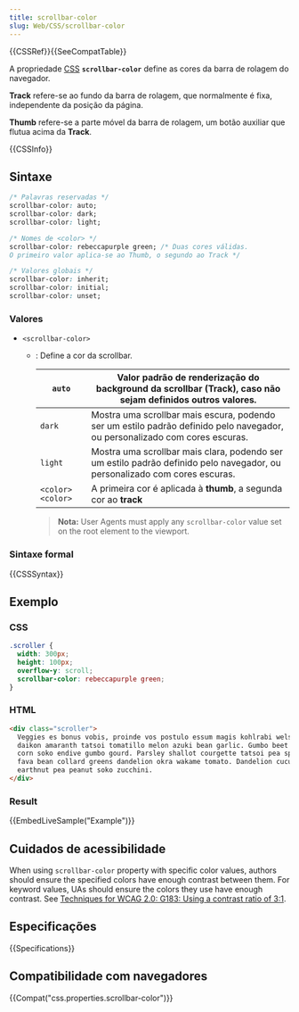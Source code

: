 ```yaml
---
title: scrollbar-color
slug: Web/CSS/scrollbar-color
---
```


{{CSSRef}}{{SeeCompatTable}}

A propriedade [CSS](/pt-BR/docs/Web/CSS) **`scrollbar-color`** define as cores da barra de rolagem do navegador.

**Track** refere-se ao fundo da barra de rolagem, que normalmente é fixa, independente da posição da página.

**Thumb** refere-se a parte móvel da barra de rolagem, um botão auxiliar que flutua acima da **Track**.

{{CSSInfo}}

## Sintaxe

```css
/* Palavras reservadas */
scrollbar-color: auto;
scrollbar-color: dark;
scrollbar-color: light;

/* Nomes de <color> */
scrollbar-color: rebeccapurple green; /* Duas cores válidas.
O primeiro valor aplica-se ao Thumb, o segundo ao Track */

/* Valores globais */
scrollbar-color: inherit;
scrollbar-color: initial;
scrollbar-color: unset;
```

### Valores

- `<scrollbar-color>`

  - : Define a cor da scrollbar.

    | `auto`            | Valor padrão de renderização do background da scrollbar (Track), caso não sejam definidos outros valores.                   |
    | ----------------- | --------------------------------------------------------------------------------------------------------------------------- |
    | `dark`            | Mostra uma scrollbar mais escura, podendo ser um estilo padrão definido pelo navegador, ou personalizado com cores escuras. |
    | `light`           | Mostra uma scrollbar mais clara, podendo ser um estilo padrão definido pelo navegador, ou personalizado com cores escuras.  |
    | `<color> <color>` | A primeira cor é aplicada à **thumb**, a segunda cor ao **track**                                                           |

    > **Nota:** User Agents must apply any `scrollbar-color` value set on the root element to the viewport.

### Sintaxe formal

{{CSSSyntax}}

## Exemplo

### CSS

```css
.scroller {
  width: 300px;
  height: 100px;
  overflow-y: scroll;
  scrollbar-color: rebeccapurple green;
}
```

### HTML

```html
<div class="scroller">
  Veggies es bonus vobis, proinde vos postulo essum magis kohlrabi welsh onion
  daikon amaranth tatsoi tomatillo melon azuki bean garlic. Gumbo beet greens
  corn soko endive gumbo gourd. Parsley shallot courgette tatsoi pea sprouts
  fava bean collard greens dandelion okra wakame tomato. Dandelion cucumber
  earthnut pea peanut soko zucchini.
</div>
```

### Result

{{EmbedLiveSample("Example")}}

## Cuidados de acessibilidade

When using `scrollbar-color` property with specific color values, authors should ensure the specified colors have enough contrast between them. For keyword values, UAs should ensure the colors they use have enough contrast. See [Techniques for WCAG 2.0: G183: Using a contrast ratio of 3:1](https://www.w3.org/TR/WCAG20-TECHS/G183.html).

## Especificações

{{Specifications}}

## Compatibilidade com navegadores

{{Compat("css.properties.scrollbar-color")}}
